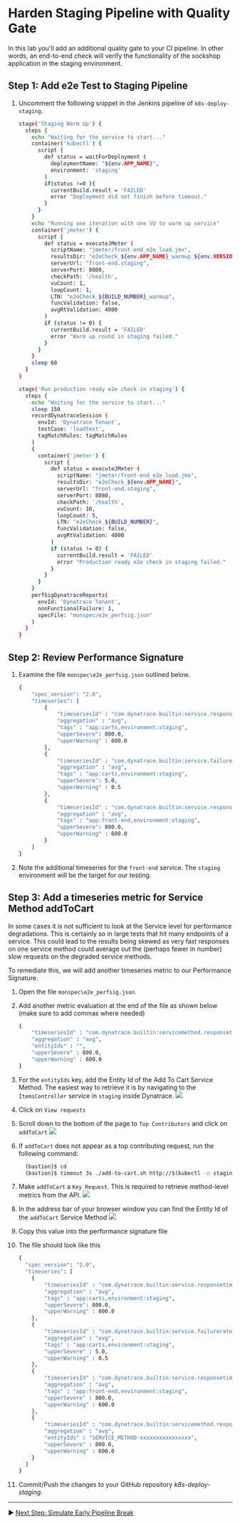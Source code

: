 # Harden Staging Pipeline with Quality Gate

In this lab you'll add an additional quality gate to your CI pipeline. In other words, an end-to-end check will verify the functionality of the sockshop application in the staging environment.

## Step 1: Add e2e Test to Staging Pipeline
1. Uncomment the following snippet in the Jenkins pipeline of `k8s-deploy-staging`.

    ```bash
    stage('Staging Warm Up') {
      steps {
        echo "Waiting for the service to start..."
        container('kubectl') {
          script {
            def status = waitForDeployment (
              deploymentName: "${env.APP_NAME}",
              environment: 'staging'
            )
            if(status !=0 ){
              currentBuild.result = 'FAILED'
              error "Deployment did not finish before timeout."
            }
          }
        }
        echo "Running one iteration with one VU to warm up service"
        container('jmeter') {
          script {
            def status = executeJMeter (
              scriptName: "jmeter/front-end_e2e_load.jmx",
              resultsDir: "e2eCheck_${env.APP_NAME}_warmup_${env.VERSION}_${BUILD_NUMBER}",
              serverUrl: "front-end.staging",
              serverPort: 8080,
              checkPath: '/health',
              vuCount: 1,
              loopCount: 1,
              LTN: "e2eCheck_${BUILD_NUMBER}_warmup",
              funcValidation: false,
              avgRtValidation: 4000
            )
            if (status != 0) {
              currentBuild.result = 'FAILED'
              error "Warm up round in staging failed."
            }
          }
        }
        sleep 60
      }
    }

    stage('Run production ready e2e check in staging') {
      steps {
        echo "Waiting for the service to start..."
        sleep 150
        recordDynatraceSession (
          envId: 'Dynatrace Tenant',
          testCase: 'loadtest',
          tagMatchRules: tagMatchRules
        ) 
        {
          container('jmeter') {
            script {
              def status = executeJMeter ( 
                scriptName: "jmeter/front-end_e2e_load.jmx",
                resultsDir: "e2eCheck_${env.APP_NAME}",
                serverUrl: "front-end.staging", 
                serverPort: 8080,
                checkPath: '/health',
                vuCount: 10,
                loopCount: 5,
                LTN: "e2eCheck_${BUILD_NUMBER}",
                funcValidation: false,
                avgRtValidation: 4000
              )
              if (status != 0) {
                currentBuild.result = 'FAILED'
                error "Production ready e2e check in staging failed."
              }
            }
          }
        }
        perfSigDynatraceReports(
          envId: 'Dynatrace Tenant', 
          nonFunctionalFailure: 1, 
          specFile: "monspec/e2e_perfsig.json"
        )
      }
    }
    ```

## Step 2: Review Performance Signature

1. Examine the file `monspec\e2e_perfsig.json` outlined below.

    ```bash
    {
    	"spec_version": "2.0",
    	"timeseries": [
            {
                "timeseriesId" : "com.dynatrace.builtin:service.responsetime",
                "aggregation" : "avg",
                "tags" : "app:carts,environment:staging",
                "upperSevere": 800.0,
                "upperWarning" : 600.0
            },
            {
                "timeseriesId" : "com.dynatrace.builtin:service.failurerate",
                "aggregation" : "avg",
                "tags" : "app:carts,environment:staging",
                "upperSevere": 5.0,
                "upperWarning" : 0.5
            },
            {
                "timeseriesId" : "com.dynatrace.builtin:service.responsetime",
                "aggregation" : "avg",
                "tags" : "app:front-end,environment:staging",
                "upperSevere": 800.0,
                "upperWarning" : 600.0
            }
        ]
    }
    ```

1. Note the additional timeseries for the `front-end` service. The `staging` environment will be the target for our testing.

## Step 3: Add a timeseries metric for Service Method addToCart

In some cases it is not sufficient to look at the Service level for performance degradations. This is certainly so in large tests that hit many endpoints of a service. This could lead to the results being skewed as very fast responses on one service method could average out the (perhaps fewer in number) slow requests on the degraded service methods.

To remediate this, we will add another timeseries metric to our Performance Signature.

1. Open the file `monspec\e2e_perfsig.json`.
1. Add another metric evaluation at the end of the file as shown below (make sure to add commas where needed)

    ```bash
    {
        "timeseriesId" : "com.dynatrace.builtin:servicemethod.responsetime",
        "aggregation" : "avg",
        "entityIds" : "",
        "upperSevere" : 800.0,
        "upperWarning" : 600.0
    }
    ```

1. For the `entityIds` key, add the Entity Id of the Add To Cart Service Method. The easiest way to retrieve it is by navigating to the `ItemsController` service in `staging` inside Dynatrace.
  ![](../assets/itemscontroller-staging.png)
1. Click on `View requests`
1. Scroll down to the bottom of the page to `Top Contributors` and click on `addToCart` 
  ![](../assets/itemscontroller-contributors.png)
1. If `addToCart` does not appear as a top contributing request, run the following command:

    ```bash
      (bastion)$ cd
      (bastion)$ timeout 3s ./add-to-cart.sh http://$(kubectl -n staging get svc carts -o json | jq -r .status.loadBalancer.ingress[].ip)/carts/1/items
    ```

1. Make `addToCart` a `Key Request`. This is required to retrieve method-level metrics from the API.
  ![](../assets/itemscontroller-addtocart-keyrequest.png)
1. In the address bar of your browser window you can find the Entity Id of the `addToCart` Service Method
  ![](../assets/itemscontroller-addtocart-servicemethod.png)
1. Copy this value into the performance signature file
1. The file should look like this

    ```bash
    {
      "spec_version": "2.0",
      "timeseries": [
        {
            "timeseriesId" : "com.dynatrace.builtin:service.responsetime",
            "aggregation" : "avg",
            "tags" : "app:carts,environment:staging",
            "upperSevere": 800.0,
            "upperWarning" : 600.0
        },
        {
            "timeseriesId" : "com.dynatrace.builtin:service.failurerate",
            "aggregation" : "avg",
            "tags" : "app:carts,environment:staging",
            "upperSevere" : 5.0,
            "upperWarning" : 0.5
        },
        {
            "timeseriesId" : "com.dynatrace.builtin:service.responsetime",
            "aggregation" : "avg",
            "tags" : "app:front-end,environment:staging",
            "upperSevere" : 800.0,
            "upperWarning" : 600.0
        },
        {
            "timeseriesId" : "com.dynatrace.builtin:servicemethod.responsetime",
            "aggregation" : "avg",
            "entityIds" : "SERVICE_METHOD-xxxxxxxxxxxxxxxx",
            "upperSevere" : 800.0,
            "upperWarning" : 600.0
        }
      ]
    }
    ```

1. Commit/Push the changes to your GitHub repository *k8s-deploy-staging*.

---

:arrow_forward: [Next Step: Simulate Early Pipeline Break](../02_Simulate_Early_Pipeline_Break)
